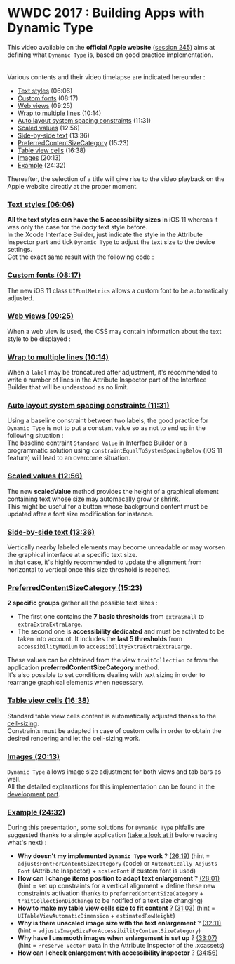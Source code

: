 # WWDC 2017 : Building Apps with Dynamic Type

<script>$(document).ready(function () {
    setBreadcrumb([{"label":"iOS","url":"mobile-ios.html"},
                   {"label":"WWDC","url":"dev-ios-wwdc.html"},
                   {"label":"2017 - Building Apps with Dynamic Type"}]);
    addSubMenu([
        {"label":"Design criteria","url":"criteria-ios.html"}, 
        {"label":"Developers guide","url":"dev-ios.html"},
        {"label":"VoiceOver","url":"voiceover.html"},
        {"label":"WWDC","url":"dev-ios-wwdc.html"},
        {"label":"Tests","url":"criteria-ios-test.html"}
    ]);        
});</script>

<span data-menuitem="mobile-ios"></span>

This video available on the **official Apple website** ([session 245](https://developer.apple.com/videos/play/wwdc2017/245/)) aims at defining what `Dynamic Type` is, based on good practice implementation.
</br><img style="max-width: 200px; height: auto;" alt="" src="./images/iOSdev/wwdc17-logo.png" />
<img style="max-width: 700px; height: auto;" alt="" src="./images/iOSdev/wwdc17-245.png" />
</br></br>Various contents and their video timelapse are indicated hereunder :
- [Text styles](#TextStyles) (06:06)
- [Custom fonts](#CustomFonts) (08:17)
- [Web views](#WebViews) (09:25)
- [Wrap to multiple lines](#WrapToMultipleLines) (10:14)
- [Auto layout system spacing constraints](#AutoLayoutSystemSpacingConstraints) (11:31)
- [Scaled values](#ScaledValue) (12:56)
- [Side-by-side text](#SideBySideText) (13:36)
- [PreferredContentSizeCategory](#PreferredContentSizeCategory) (15:23)
- [Table view cells](#TableViewCells) (16:38)
- [Images](#Images) (20:13)
- [Example](#Demo) (24:32)

Thereafter, the selection of a title will give rise to the video playback on the Apple website directly at the proper moment.

<a name="TextStyles"></a>
### [Text styles (06:06)](https://developer.apple.com/videos/play/wwdc2017/245/?time=366)
**All the text styles can have the 5 accessibility sizes** in iOS 11 whereas it was only the case for the *body* text style before.
</br>In the Xcode Interface Builder, just indicate the style in the Attribute Inspector part and tick `Dynamic Type` to adjust the text size to the device settings.
</br><img style="max-width: 1000px; height: auto;" alt="" src="./images/iOSdev/wwdc17-245-TextStyle_1.png" />
</br>Get the exact same result with the following code :
</br><img style="max-width: 500px; height: auto;" alt="" src="./images/iOSdev/wwdc17-245-TextStyle_2.png" />

<a name="CustomFonts"></a>
### [Custom fonts (08:17)](https://developer.apple.com/videos/play/wwdc2017/245/?time=497)
The new iOS 11 class `UIFontMetrics` allows a custom font to be automatically adjusted.
</br><img style="max-width: 750px; height: auto;" alt="" src="./images/iOSdev/wwdc17-245-CustomFonts.png" />

<a name="WebViews"></a>
### [Web views (09:25)](https://developer.apple.com/videos/play/wwdc2017/245/?time=565)
When a web view is used, the CSS may contain information about the text style to be displayed :
</br><img style="max-width: 600px; height: auto;" alt="" src="./images/iOSdev/wwdc17-245-WebViews.png" />

<a name="WrapToMultipleLines"></a>
### [Wrap to multiple lines (10:14)](https://developer.apple.com/videos/play/wwdc2017/245/?time=614)
When a `label` may be troncatured after adjustment, it's recommended to write `0` number of lines in the Attribute Inspector part of the Interface Builder that will be understood as no limit.
</br><img style="max-width: 1000px; height: auto;" alt="" src="./images/iOSdev/wwdc17-245-WrapToMultipleLines.png" />

<a name="AutoLayoutSystemSpacingConstraints"></a>
### [Auto layout system spacing constraints (11:31)](https://developer.apple.com/videos/play/wwdc2017/245/?time=691)
Using a baseline constraint between two labels, the good practice for `Dynamic Type` is not to put a constant value so as not to end up in the following situation :
</br><img style="max-width: 450px; height: auto;" alt="" src="./images/iOSdev/wwdc17-245-AutoLayoutsystemSpacingConstraints_1.png" />
</br>The baseline contraint `Standard Value` in Interface Builder or a programmatic solution using  `constraintEqualToSystemSpacingBelow` (iOS 11 feature) will lead to an overcome situation.
</br><img style="max-width: 650px; height: auto;" alt="" src="./images/iOSdev/wwdc17-245-AutoLayoutsystemSpacingConstraints_2.png" />

<a name="ScaledValue"></a>
### [Scaled values (12:56)](https://developer.apple.com/videos/play/wwdc2017/245/?time=776)
The new **scaledValue** method provides the height of a graphical element containing text whose size may automacally grow or shrink.
</br><img style="max-width: 700px; height: auto;" alt="" src="./images/iOSdev/wwdc17-245-ScaledValue.png" />
</br>This might be useful for a button whose background content must be updated after a font size modification for instance.

<a name="SideBySideText"></a>
### [Side-by-side text (13:36)](https://developer.apple.com/videos/play/wwdc2017/245/?time=816)
Vertically nearby labeled elements may become unreadable or may worsen the graphical interface at a specific text size.
</br>In that case, it's highly recommended to update the alignment from horizontal to vertical once this size threshold is reached.
</br><img style="max-width: 700px; height: auto;" alt="" src="./images/iOSdev/wwdc17-245-SideBySideText.png" />

<a name="PreferredContentSizeCategory"></a>
### [PreferredContentSizeCategory (15:23)](https://developer.apple.com/videos/play/wwdc2017/245/?time=923)
**2 specific groups** gather all the possible text sizes :
- The first one contains the **7 basic thresholds** from `extraSmall` to `extraExtraExtraLarge`.
- The second one is **accessibility dedicated** and must be activated to be taken into account. It includes the **last 5 thresholds** from `accessibilityMedium` to `accessibilityExtraExtraExtraLarge`.

These values can be obtained from the view `traitCollection` or from the application **preferredContentSizeCategory** method.
</br><img style="max-width: 900px; height: auto;" alt="" src="./images/iOSdev/wwdc17-245-PreferredContentSizeCategory_1.png" />
</br>It's also possible to set conditions dealing with text sizing in order to rearrange graphical elements when necessary.
</br><img style="max-width: 650px; height: auto;" alt="" src="./images/iOSdev/wwdc17-245-PreferredContentSizeCategory_2.png" />

<a name="TableViewCells"></a>
### [Table view cells (16:38)](https://developer.apple.com/videos/play/wwdc2017/245/?time=998)
Standard table view cells content is automatically adjusted thanks to the [cell-sizing](https://developer.apple.com/videos/play/wwdc2017/245/?time=1058).
</br><img style="max-width: 600px; height: auto;" alt="" src="./images/iOSdev/wwdc17-245-TableViews_1.png" />
</br>Constraints must be adapted in case of custom cells in order to obtain the desired rendering and let the cell-sizing work.
</br><img style="max-width: 750px; height: auto;" alt="" src="./images/iOSdev/wwdc17-245-TableViews_2.png" />

<a name="Images"></a>
### [Images (20:13)](https://developer.apple.com/videos/play/wwdc2017/245/?time=1213)
`Dynamic Type` allows image size adjustment for both views and tab bars as well.
</br>All the detailed explanations for this implementation can be found in the [development part](./dev-ios.html#graphical-elements-size).

<a name="Demo"></a>
### [Example (24:32)](https://developer.apple.com/videos/play/wwdc2017/245/?time=1472)
During this presentation, some solutions for `Dynamic Type` pitfalls are suggested thanks to a simple application ([take a look at it](https://developer.apple.com/videos/play/wwdc2017/245/?time=1506) before reading what's next) :
- **Why doesn't my implemented `Dynamic Type` work** ?
[(26:19)](https://developer.apple.com/videos/play/wwdc2017/245/?time=1579) (hint = `adjustsFontForContentSizeCategory` (code) or `Automatically Adjusts Font` (Attribute Inspector) + `scaledFont` if custom font is used)
- **How can I change items position to adapt text enlargement** ?
[(28:01)](https://developer.apple.com/videos/play/wwdc2017/245/?time=1681) (hint = set up constraints for a vertical alignment + define these new constraints activation thanks to `preferredContentSizeCategory` + `traitCollectionDidChange` to be notified of a text size changing)
- **How to make my table view cells size to fit content** ?
[(31:03)](https://developer.apple.com/videos/play/wwdc2017/245/?time=1863) (hint = `UITableViewAutomaticDimension` + `estimatedRowHeight`)
- **Why is there unscaled image size with the text enlargement** ?
[(32:11)](https://developer.apple.com/videos/play/wwdc2017/245/?time=1931) (hint = `adjustsImageSizeForAccessibilityContentSizeCategory`)
- **Why have I unsmooth images when enlargement is set up** ?
[(33:07)](https://developer.apple.com/videos/play/wwdc2017/245/?time=1987) (hint = `Preserve Vector Data` in the Attribute Inspector of the .xcassets)
- **How can I check enlargement with accessibility inspector** ?
[(34:56)](https://developer.apple.com/videos/play/wwdc2017/245/?time=2096)

<!--  This file is part of a11y-guidelines | Our vision of mobile & web accessibility guidelines and best practices, with valid/invalid examples.
 Copyright (C) 2016  Orange SA
 See the Creative Commons Legal Code Attribution-ShareAlike 3.0 Unported License for more details (LICENSE file). -->